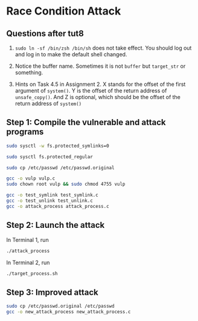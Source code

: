 # Race Condition Attack

## Questions after tut8

1. `sudo ln -sf /bin/zsh /bin/sh` does not take effect. You should log out and log in to make the default shell changed.

2. Notice the buffer name. Sometimes it is not `buffer` but `target_str` or something.

3. Hints on Task 4.5 in Assignment 2. X stands for the offset of the first argument of `system()`. Y is the offset of the return address of `unsafe_copy()`. And Z is optional, which should be the offset of the return address of `system()`

## Step 1: Compile the vulnerable and attack programs

```bash
sudo sysctl -w fs.protected_symlinks=0

sudo sysctl fs.protected_regular

sudo cp /etc/passwd /etc/passwd.original

gcc -o vulp vulp.c
sudo chown root vulp && sudo chmod 4755 vulp

gcc -o test_symlink test_symlink.c
gcc -o test_unlink test_unlink.c
gcc -o attack_process attack_process.c
```

## Step 2: Launch the attack

In Terminal 1, run

```bash
./attack_process
```

In Terminal 2, run

```bash
./target_process.sh
```

## Step 3: Improved attack

```bash
sudo cp /etc/passwd.original /etc/passwd
gcc -o new_attack_process new_attack_process.c
```

